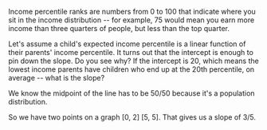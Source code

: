 Income percentile ranks are numbers from 0 to 100 that indicate where you sit in the
income distribution -- for example, 75 would mean you earn more income than three quarters
of people, but less than the top quarter.

Let's assume a child's expected income percentile is a linear function of their parents'
income percentile. It turns out that the intercept is enough to pin down the slope. Do you
see why? If the intercept is 20, which means the lowest income parents have children who
end up at the 20th percentile, on average -- what is the slope?

We know the midpoint of the line has to be 50/50 because it's a population distribution.

So we have two points on a graph [0, 2] [5, 5]. That gives us a slope of 3/5.
